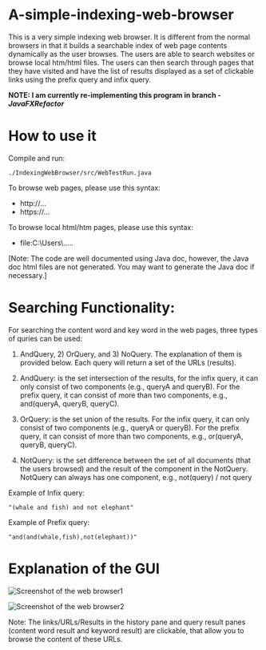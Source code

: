 # A-simple-indexing-web-browser
This is a very simple indexing web browser. It is different from the normal browsers in that it builds a searchable index of web page contents dynamically as the user browses. The users are able to search websites or browse local htm/html files. The users can then search through pages that they have visited and have the list of results displayed as a set of clickable links using the prefix query and infix query.

<b>NOTE: I am currently re-implementing this program in branch - <i>JavaFXRefactor</i></b>

<h1>How to use it</h1>

Compile and run:

    ./IndexingWebBrowser/src/WebTestRun.java

To browse web pages, please use this syntax:
<ul> 
    <li>http://...</li>
    <li>https://...</li>
</ul>

To browse local html/htm pages, please use this syntax:
<ul>
    <li>file:C:\Users\.....</li>
</ul>

[Note: The code are well documented using Java doc, however, the Java doc html files are not generated. You may want to generate the Java doc if necessary.]

<h1>Searching Functionality:</h1>
  
For searching the content word and key word in the web pages, three types of quries can be used:
1) AndQuery, 2) OrQuery, and 3) NoQuery. The explanation of them is provided below. Each query will return a set of the URLs (results).

1) AndQuery: is the set intersection of the results, for the infix query, it can only consist of two components (e.g., queryA and queryB). For the prefix query, it can consist of more than two components, e.g., and(queryA, queryB, queryC). 

2) OrQuery: is the set union of the results. For the infix query, it can only consist of two components (e.g., queryA or queryB). For the prefix query, it can consist of more than two components, e.g., or(queryA, queryB, queryC).

3) NotQuery: is the set difference between the set of all documents (that the users browsed) and the result of the component in the NotQuery. NotQuery can always has one component, e.g., not(query) / not query

Example of Infix query: 
  
    "(whale and fish) and not elephant"

Example of Prefix query:

    "and(and(whale,fish),not(elephant))"


<h1> Explanation of the GUI </h1>

![Screenshot of the web browser1](https://user-images.githubusercontent.com/45169791/58969625-ec993180-87af-11e9-9a8b-4b3d5fe7fa64.PNG)

![Screenshot of the web browser2](https://user-images.githubusercontent.com/45169791/58970136-b8724080-87b0-11e9-9b60-38b4c643c001.PNG)

Note: The links/URLs/Results in the history pane and query result panes (content word result and keyword result) are clickable, that allow you to browse the content of these URLs.




